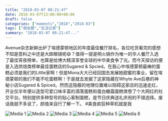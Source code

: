 ```yaml
---
title: "2018-03-07 08:21:47"
date: 2018-03-07T13:00:00+08:00
draft: false
categories: ["moments","2018","2018-03"]
tags: ["朋友圈","生活记录"]
summary: "2018-03-07 08:21:47..."
---
```


Avenue杂志新鲜出炉了埃德蒙顿地区的年度最佳餐厅排名，各位吃货看完的感想不知是意料之中还是大跌眼镜呢😄？值得一提是明火锅作为唯一的华人餐厅入选了最佳宵夜榜单，也算是给博大精深享誉全球的中华美食争了光。而今天探访的便是入选烘焙类榜单最佳蛋糕店的Sugared & Spcied。在我心中埃德蒙顿最棒的蛋糕必须是我们的Little家啊！但是Mona大大已经回国去发展她甜蜜的事业，留在埃德蒙顿的我们不能不吃蛋糕啊！于是就去发掘了这家隐藏在Whyte Ave后巷的神秘小店Sugared & Spiced。然而这隐蔽的地理位置难以阻碍这家店的迅速走红，开业仅半年便以造型可爱口味丰富的滴落蛋糕和蛋白糖霜蛋糕席卷了个大网红的社交平台。特别提供多种型号的贴心客制蛋糕，是节日庆典送礼庆祝的不错选择。废话我就不多说了，颜值来自行了解一下。
#美食疯狂种草机就是我

![Media 1](/Moments/photos/2018-03-07/201803070821470.jpg)
![Media 2](/Moments/photos/2018-03-07/201803070821471.jpg)
![Media 3](/Moments/photos/2018-03-07/201803070821472.jpg)
![Media 4](/Moments/photos/2018-03-07/201803070821473.jpg)
![Media 5](/Moments/photos/2018-03-07/201803070821474.jpg)
![Media 6](/Moments/photos/2018-03-07/201803070821475.jpg)

